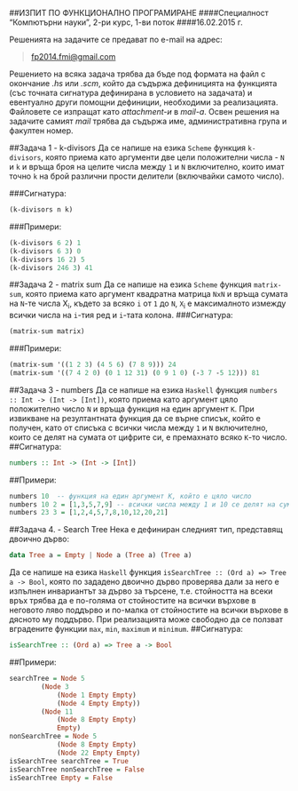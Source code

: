 ##ИЗПИТ ПО ФУНКЦИОНАЛНО ПРОГРАМИРАНЕ
####Специалност “Компютърни науки”, 2-ри курс, 1-ви поток
####16.02.2015 г.

Решенията на задачите се предават по e-mail на адрес:

>fp2014.fmi@gmail.com

Решението на всяка задача трябва да бъде под формата на файл с окончание *.hs* или *.scm*, който да съдържа дефиницията на функцията (със точната сигнатура дефинирана в условието на задачата) и евентуално други помощни дефиниции, необходими за реализацията. Файловете се изпращат като *attachment-и* в *mail-a*. Освен решения на задачите самият *mail* трябва да съдържа име, административна група и факултен номер. 

##Задача 1 - k-divisors
Да се напише на езика `Scheme` функция `k-divisors`, която приема като аргументи две цели положителни числа - `N` и `k` и връща броя на целите числа между `1` и `N` включително, които имат точно `k` на брой различни прости делители (включвайки самото число).

###Сигнатура:
```scheme
(k-divisors n k)
```

###Примери:
```scheme
(k-divisors 6 2) 1
(k-divisors 6 3) 0
(k-divisors 16 2) 5
(k-divisors 246 3) 41
```

##Задача 2 - matrix sum
Да се напише на езика `Scheme` функция `matrix-sum`, която приема като аргумент квадратна матрица `NxN` и връща сумата на `N`-те числа X<sub>i</sub>, където за всяко `i` от `1` до `N`, `X`<sub>i</sub> е максималното измежду всички числа на `i`-тия ред и `i`-тата колона.
###Сигнатура:
```scheme
(matrix-sum matrix)
```
###Примери:
```scheme
(matrix-sum '((1 2 3) (4 5 6) (7 8 9))) 24
(matrix-sum '((7 4 2 0) (0 1 12 31) (0 9 1 0) (-3 7 -5 12))) 81
```

##Задача 3 - numbers
Да се напише на езика `Haskell` функция `numbers :: Int -> (Int -> [Int])`, която приема като аргумент цяло положително число `N` и връща функция на един аргумент `K`. При извикване на резултантната функция да се върне списък, който е получен, като от списъка с всички числа между `1` и `N` включително, които се делят на сумата от цифрите си, е премахнато всяко `K`-то число.
##Сигнатура:
```haskell
numbers :: Int -> (Int -> [Int])
```
##Примери:
```haskell
numbers 10  -- функция на един аргумент К, който е цяло число
numbers 10 2 = [1,3,5,7,9] -- всички числа между 1 и 10 се делят на сумата от --цифрите си, т.е., ако игнорираме подаденото К, ще получим списъка --[1,2,3,4,5,6,7,8,9,10]. Премахвайки всяко второ число от този списък, --получаваме горният резултат
numbers 23 3 = [1,2,4,5,7,8,10,12,20,21]
```

##Задача 4. - Search Tree
Нека е дефиниран следният тип, представящ двоично дърво:
```haskell
data Tree a = Empty | Node a (Tree a) (Tree a)
```
Да се напише на езика `Haskell` функция `isSearchTree :: (Ord a) => Tree a -> Bool`, която по зададено двоично дърво проверява дали за него е изпълнен инвариантът за дърво за търсене, т.е. стойността на всеки връх трябва да е по-голяма от стойностите на всички върхове в неговото ляво поддърво и по-малка от стойностите на всички върхове в дясното му поддърво.
При реализацията може свободно да се ползват вградените функции `max`, `min`, `maximum` и `minimum`.
##Сигнатура:
```haskell
isSearchTree :: (Ord a) => Tree a -> Bool
```
##Примери:
```haskell
searchTree = Node 5
		(Node 3
			(Node 1 Empty Empty)
			(Node 4 Empty Empty))
		(Node 11
			(Node 8 Empty Empty)
			Empty)
nonSearchTree = Node 5
			(Node 8 Empty Empty)
			(Node 22 Empty Empty)
isSearchTree searchTree = True
isSearchTree nonSearchTree = False
isSearchTree Empty = False
```